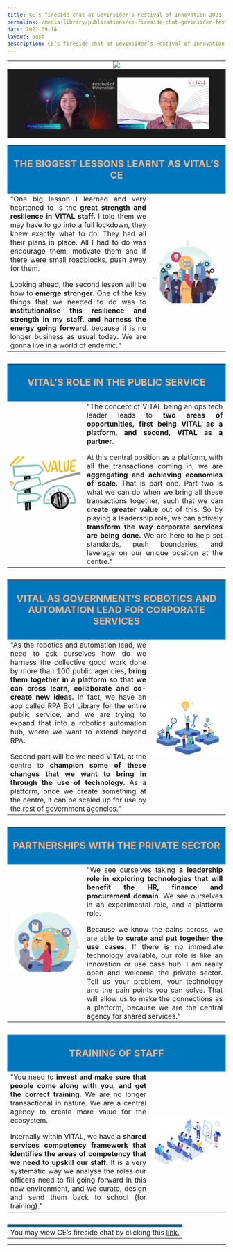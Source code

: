 ```yaml
---
title: CE’s fireside chat at GovInsider’s Festival of Innovation 2021
permalink: /media-library/publications/ce-fireside-chat-govinsider-festival-innovation-2021
date: 2021-09-14
layout: post
description: CE’s fireside chat at GovInsider’s Festival of Innovation 2021 (PDF, 0.3mb)
---
```

<table style="border: 0px;padding:0px;" width="100%" height="100%">	
	<tr style="border: 0px;padding:0px;">
		<td colspan = "2" style="border: 0px;padding:0px;vertical-align: middle;text-align: center;">
			<img src="/images/Media/Fireside_Header.png"  /> 
		</td>
	</tr>
	<tr style="border: 0px;padding:0px;">
		<td colspan = "2" style="border: 0px;padding:0px;vertical-align: middle;text-align: center;">
			<img src="/images/Media/Fireside_Image1.png"  /> 
		</td>
	</tr>
	<tr style="border: 0px; padding:0px;">
		<td colspan="2" style="border: 0px; padding:0px;">
			<table style="border: 0;padding:0px;">	
				<tr>
					<td colspan="2" style="border: 0px;vertical-align: middle;background-color:#0076bd" >
						<p style="padding:5px;font-size:22px;text-align:center;color:#f9b17e;">	
							<b>THE BIGGEST LESSONS LEARNT AS VITAL’S CE</b>
						</p>
						</td>					
				</tr>
				<tr style="border: 0px; padding:0px;">
					<td style="border: 0px;vertical-align: middle;" >			
						<div style="font-size:16px;text-align:justify;">
							"One big lesson I learned and very heartened to is the <b>great strength and resilience in VITAL staff.</b> I told them we may have to go into a full lockdown, they knew exactly what to do. They had all their plans in place. All I had to do was encourage them, motivate them and if there were small roadblocks, push away for them.
						</div>
						<br>
						<div style="font-size:16px;text-align:justify;">
							Looking ahead, the second lesson will be how to <b>emerge stronger.</b> One of the key things that we needed to do was to <b>institutionalise this resilience and strength in my staff, and harness the energy going forward,</b> because it is no longer business as usual today. We are gonna live in a world of endemic."
				</div>
		</td>
				<td style="border: 0px;vertical-align: middle;" width="35%" >
					<img src="/images/Media/Fireside_Image2.png"/> 
			</td>		
	</tr>
</table>
	</td>
	</tr>	
	<tr style="border: 0px; padding:0px;">
		<td colspan="2" style="border: 0px; padding:0px;">
			<table style="border: 0;padding:0px;">	
				<tr>
					<td colspan="2" style="border: 0px;vertical-align: middle;background-color:#0076bd" >
						<p style="padding:5px;font-size:22px;text-align:center;color:#f9b17e;">	
							<b>VITAL’S ROLE IN THE PUBLIC SERVICE</b>
						</p>
						</td>					
				</tr>
				<tr style="border: 0px; padding:0px;">					
				<td style="border: 0px;vertical-align: middle;" width="35%" >
					<img src="/images/Media/Fireside_Image3.png"/> 
			</td>		
					<td style="border: 0px;vertical-align: middle;" >			
						<div style="font-size:16px;text-align:justify;">
						"The concept of VITAL being an ops tech leader leads to <b>two areas of opportunities, first being VITAL as a platform, and second, VITAL as a partner.</b> 
						</div>
						<br>
						<div style="font-size:16px;text-align:justify;">
At this central position as a platform, with all the transactions coming in, we are <b>aggregating and achieving economies of scale.</b> That is part one. Part two is what we can do when we bring all these transactions together, such that we can <b>create greater value</b> out of this. So by playing a leadership role, we can actively <b>transform the way corporate services are being done.</b> We are here to help set standards, push boundaries, and leverage on our unique position at the centre."
</div>
		</td>
	</tr>
</table>
	</td>
	</tr>	
	<tr style="border: 0px; padding:0px;">
		<td colspan="2" style="border: 0px; padding:0px;">
			<table style="border: 0;padding:0px;">	
				<tr>
					<td colspan="2" style="border: 0px;vertical-align: middle;background-color:#0076bd" >
						<p style="padding:5px;font-size:22px;text-align:center;color:#f9b17e;">	
							<b>VITAL AS GOVERNMENT’S ROBOTICS AND AUTOMATION LEAD FOR CORPORATE SERVICES</b>
						</p>
						</td>					
				</tr>
				<tr style="border: 0px; padding:0px;">
					<td style="border: 0px;vertical-align: middle;" >			
						<div style="font-size:16px;text-align:justify;">
							"As the robotics and automation lead, we need to ask ourselves how do we harness the collective good work done by more than 100 public agencies, <b>bring them together in a platform so that we can cross learn, collaborate and co-create new ideas.</b> In fact, we have an app called RPA Bot Library for the entire public service, and we are trying to expand that into a robotics automation hub, where we want to extend beyond RPA. 
						</div>
						<br>
						<div style="font-size:16px;text-align:justify;">
							Second part will be we need VITAL at the centre to <b>champion some of these changes that we want to bring in through the use of technology.</b> As a platform, once we create something at the centre, it can be scaled up for use by the rest of government agencies."
				</div>
		</td>
				<td style="border: 0px;vertical-align: middle;" width="35%" >
					<img src="/images/Media/Fireside_Image4.png"/> 
			</td>		
	</tr>
</table>
	</td>
	</tr>	
	<tr style="border: 0px; padding:0px;">
		<td colspan="2" style="border: 0px; padding:0px;">
			<table style="border: 0;padding:0px;">	
				<tr>
					<td colspan="2" style="border: 0px;vertical-align: middle;background-color:#0076bd" >
						<p style="padding:5px;font-size:22px;text-align:center;color:#f9b17e;">	
							<b>PARTNERSHIPS WITH THE PRIVATE SECTOR</b>
						</p>
						</td>					
				</tr>
				<tr style="border: 0px; padding:0px;">
					<td style="border: 0px;vertical-align: middle;" width="35%" >
					<img src="/images/Media/Fireside_Image5.png"/> 
			</td>
					<td style="border: 0px;vertical-align: middle;" >			
						<div style="font-size:16px;text-align:justify;">
							"We see ourselves taking <b>a leadership role in exploring technologies that will benefit the HR, finance and procurement domain</b>. We see ourselves in an experimental role, and a platform role. 
						</div>
						<br>
						<div style="font-size:16px;text-align:justify;">
							Because we know the pains across, we are able to <b>curate and put together the use cases</b>. If there is no immediate technology available, our role is like an innovation or use case hub. I am really open and welcome the private sector. Tell us your problem, your technology and the pain points you can solve. That will allow us to make the connections as a platform, because we are the central agency for shared services."
				</div>
		</td>						
	</tr>
</table>
	</td>
	</tr>	
	<tr style="border: 0px; padding:0px;">
		<td colspan="2" style="border: 0px; padding:0px;">
			<table style="border: 0;padding:0px;">	
				<tr>
					<td colspan="2" style="border: 0px;vertical-align: middle;background-color:#0076bd" >
						<p style="padding:5px;font-size:22px;text-align:center;color:#f9b17e;">	
							<b>TRAINING OF STAFF</b>
						</p>
						</td>					
				</tr>
				<tr style="border: 0px; padding:0px;">							
					<td style="border: 0px;vertical-align: middle;" >			
						<div style="font-size:16px;text-align:justify;">
							"You need to <b>invest and make sure that people come along with you, and get the correct training.</b> We are no longer transactional in nature. We are a central agency to create more value for the ecosystem. 
						</div>
						<br>
						<div style="font-size:16px;text-align:justify;">
							Internally within VITAL, we have a <b>shared services competency framework that identifies the areas of competency that we need to upskill our staff.</b> It is a very systematic way we analyse the roles our officers need to fill going forward in this new environment, and we curate, design and send them back to school (for training)."
				</div>
		</td>
					<td style="border: 0px;vertical-align: middle;" width="35%" >
					<img src="/images/Media/Fireside_Image6.png"/> 
			</td>	
	</tr>
</table>
	</td>
	</tr>	
	<tr style="border: 0px;padding:0px;">
		<td colspan = "2" style="border: 0px;padding:0px;vertical-align: middle;text-align: center;">
			<table style="border: 0;padding:0px;" width="100%" height="100%">	
				<tr>
					<td colspan="2" style="border: 0px;vertical-align: middle;background-color:#0076bd" >
						</td>					
				</tr>
				<tr style="border: 0px; padding:0px;">				
		<td colspan="2" style="border: 0px;vertical-align: middle;" >
			<div style="font-size:16px;text-align:Justify;">  
			You may view CE’s fireside chat by clicking this <a href="/media-library/videos/ce-fireside-chat-govinsider-festival-innovation-2021">link.</a></div>
		</td>
	</tr>
</table>  			
		</td>
	</tr>
	</table>